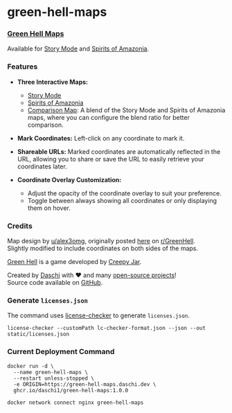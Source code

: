 # green-hell-maps

### [Green Hell Maps](https://green-hell-maps.daschi.dev/)

Available for [Story Mode](https://green-hell-maps.daschi.dev/story-mode)
and [Spirits of Amazonia](https://green-hell-maps.daschi.dev/spirits-of-amazonia).

### Features

- **Three Interactive Maps:**
    - [Story Mode](https://green-hell-maps.daschi.dev/story-mode)
    - [Spirits of Amazonia](https://green-hell-maps.daschi.dev/spirits-of-amazonia)
    - [Comparison Map](https://green-hell-maps.daschi.dev/comparison): A blend of the Story Mode and
      Spirits of Amazonia maps, where you can
      configure the blend ratio for better comparison.

- **Mark Coordinates:** Left-click on any coordinate to mark it.

- **Shareable URLs:** Marked coordinates are automatically reflected in the URL, allowing you to
  share or save the URL to easily retrieve your coordinates later.

- **Coordinate Overlay Customization:**
    - Adjust the opacity of the coordinate overlay to suit your preference.
    - Toggle between always showing all coordinates or only displaying them on hover.

### Credits

Map design by [u/alex3omg](https://www.reddit.com/user/alex3omg/), originally
posted [here](https://www.reddit.com/r/GreenHell/comments/11miatv/green_hell_full_map_with_icons_spoilers_story_and/)
on [r/GreenHell](https://www.reddit.com/r/GreenHell/).  
Slightly modified to include coordinates on both sides of the maps.

[Green Hell](https://greenhell-game.com/) is a game developed
by [Creepy Jar](https://creepyjar.com/en/).

Created by [Daschi](https://github.com/Daschi1) with ♥ and
many [open-source projects](https://green-hell-maps.daschi.dev/licenses)!  
Source code available on [GitHub](https://github.com/Daschi1/green-hell-maps).

### Generate `licenses.json`

The command uses [license-checker](https://github.com/davglass/license-checker) to
generate `licenses.json`.

```shell
license-checker --customPath lc-checker-format.json --json --out static/licenses.json
```

### Current Deployment Command

```shell
docker run -d \
  --name green-hell-maps \
  --restart unless-stopped \
  -e ORIGIN=https://green-hell-maps.daschi.dev \
  ghcr.io/daschi1/green-hell-maps:1.0.0

docker network connect nginx green-hell-maps
```
